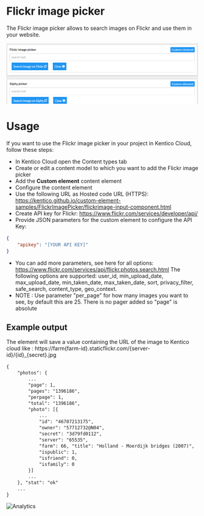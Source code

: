 # Flickr image picker
The Flickr image picker allows to search images on Flickr and use them in your website.

![Flickr image picker](FlickrImagePicker.gif)

# Usage

If you want to use the Flickr image picker in your project in Kentico Cloud, follow these steps:

* In Kentico Cloud open the Content types tab
* Create or edit a content model to which you want to add the Flickr image picker
* Add the **Custom element** content element
* Configure the content element
* Use the following URL as Hosted code URL (HTTPS): https://kentico.github.io/custom-element-samples/FlickrImagePicker/flickrimage-input-component.html
* Create API key for Flickr: https://www.flickr.com/services/developer/api/
* Provide JSON parameters for the custom element to configure the API Key:

```json
{
    "apikey": "[YOUR API KEY]"
}
```
* You can add more parameters, see here for all options: https://www.flickr.com/services/api/flickr.photos.search.html
The following options are supported: user_id, min_upload_date, max_upload_date, min_taken_date, max_taken_date, sort, privacy_filter, safe_search, content_type, geo_context. 
* NOTE : Use parameter "per_page" for how many images you want to see, by default this are 25. There is no pager added so "page" is absolute

## Example output

The element will save a value containing the URL of the image to Kentico cloud like : https://farm{farm-id}.staticflickr.com/{server-id}/{id}_{secret}.jpg

```
{ 
	"photos": { 
		...
		"page": 1, 
		"pages": "1396186", 
		"perpage": 1, 
		"total": "1396186", 
		"photo": [{ 
			...
			"id": "46707213175", 
			"owner": "57712732@N04", 
			"secret": "3d79fd0112", 
			"server": "65535", 
			"farm": 66, "title": "Holland - Moerdijk bridges (2007)", 
			"ispublic": 1, 
			"isfriend": 0, 
			"isfamily": 0 
		}]
		...
	}, "stat": "ok" 
	...
}
```

![Analytics](https://kentico-ga-beacon.azurewebsites.net/api/UA-69014260-4/Kentico/custom-element-samples/FlickrImagePicker?pixel)
